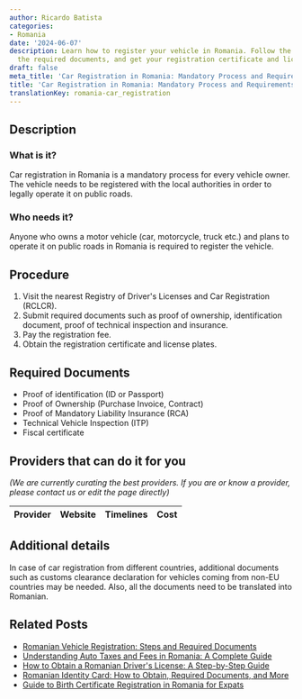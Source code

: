 ```yaml
---
author: Ricardo Batista
categories:
- Romania
date: '2024-06-07'
description: Learn how to register your vehicle in Romania. Follow the steps, submit
  the required documents, and get your registration certificate and license plates.
draft: false
meta_title: 'Car Registration in Romania: Mandatory Process and Requirements'
title: 'Car Registration in Romania: Mandatory Process and Requirements'
translationKey: romania-car_registration
---
```


## Description
### What is it?
Car registration in Romania is a mandatory process for every vehicle owner. The vehicle needs to be registered with the local authorities in order to legally operate it on public roads.

### Who needs it?
Anyone who owns a motor vehicle (car, motorcycle, truck etc.) and plans to operate it on public roads in Romania is required to register the vehicle.

## Procedure

1. Visit the nearest Registry of Driver's Licenses and Car Registration (RCLCR).
2. Submit required documents such as proof of ownership, identification document, proof of technical inspection and insurance.
3. Pay the registration fee.
4. Obtain the registration certificate and license plates.

## Required Documents

- Proof of identification (ID or Passport)
- Proof of Ownership (Purchase Invoice, Contract) 
- Proof of Mandatory Liability Insurance (RCA)
- Technical Vehicle Inspection (ITP)
- Fiscal certificate

## Providers that can do it for you

_(We are currently curating the best providers. If you are or know a provider, please contact us or edit the page directly)_

| Provider        |     Website     |     Timelines    |       Cost      |
| --------------- | --------------- |  :-------------: | :-------------: |

## Additional details
In case of car registration from different countries, additional documents such as customs clearance declaration for vehicles coming from non-EU countries may be needed. Also, all the documents need to be translated into Romanian.


## Related Posts

- [Romanian Vehicle Registration: Steps and Required Documents](https://tramitit.com/guides/romania/vehicle_visa/)
- [Understanding Auto Taxes and Fees in Romania: A Complete Guide](https://tramitit.com/guides/romania/auto_taxes_and_fees/)
- [How to Obtain a Romanian Driver's License: A Step-by-Step Guide](https://tramitit.com/guides/romania/drivers_license/)
- [Romanian Identity Card: How to Obtain, Required Documents, and More](https://tramitit.com/guides/romania/identity_card/)
- [Guide to Birth Certificate Registration in Romania for Expats](https://tramitit.com/guides/romania/birth_certificate_registration_for_expats/)